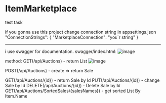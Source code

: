 # ItemMarketplace
test task


if you gonna use this project change connection string in appsettings.json
  "ConnectionStrings": {
    "MarketplaceConnection": "you`r string"
  }

*******************************

i use swagger for documentation.
swagger/index.html:
![image](https://user-images.githubusercontent.com/108452138/193470455-2588d01d-c514-4aae-99df-006cfea59422.png)

method: 
GET(/api/Auctions) - return List<sale>
![image](https://user-images.githubusercontent.com/108452138/193470737-8e3db278-60dd-4a72-b3d4-1eb8b2af2026.png)

POST(/api/Auctions) - create => return Sale

GET(/api/Auctions/{id}) - return Sale by Id
PUT(/api/Auctions/{id}) - change Sale by Id
DELETE(/api/Auctions/{id}) - Delete Sale by Id
GET(/api/Auctions/SortedSales/{salesNames}) - get sorted List<Sale> By Item.Name

